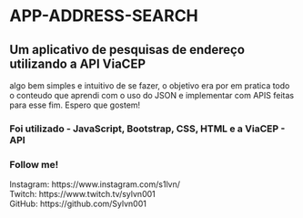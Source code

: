 # APP-ADDRESS-SEARCH
## Um aplicativo de pesquisas de endereço utilizando a API ViaCEP

algo bem simples e intuitivo de se fazer, o objetivo era por em pratica todo o conteudo que aprendi com o uso do JSON 
e implementar com APIS feitas para esse fim. Espero que gostem! 

### Foi utilizado - JavaScript, Bootstrap, CSS, HTML e a ViaCEP  - API 


 <h3> Follow me! </h3>
 Instagram: https://www.instagram.com/s1lvn/ <br> 
 Twitch: https://www.twitch.tv/sylvn001 <br>
 GitHub: https://github.com/Sylvn001 <br>
